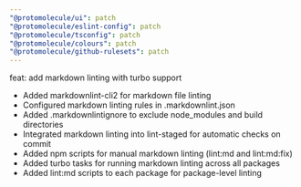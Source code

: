 ```yaml
---
"@protomolecule/ui": patch
"@protomolecule/eslint-config": patch
"@protomolecule/tsconfig": patch
"@protomolecule/colours": patch
"@protomolecule/github-rulesets": patch
---
```


feat: add markdown linting with turbo support

- Added markdownlint-cli2 for markdown file linting
- Configured markdown linting rules in .markdownlint.json
- Added .markdownlintignore to exclude node_modules and build directories
- Integrated markdown linting into lint-staged for automatic checks on commit
- Added npm scripts for manual markdown linting (lint:md and lint:md:fix)
- Added turbo tasks for running markdown linting across all packages
- Added lint:md scripts to each package for package-level linting
